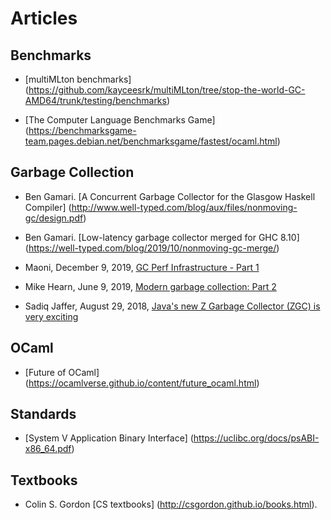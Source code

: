 # Articles #

## Benchmarks ##

* [multiMLton benchmarks] (https://github.com/kayceesrk/multiMLton/tree/stop-the-world-GC-AMD64/trunk/testing/benchmarks)

* [The Computer Language Benchmarks Game] (https://benchmarksgame-team.pages.debian.net/benchmarksgame/fastest/ocaml.html)

## Garbage Collection ##

* Ben Gamari. [A Concurrent Garbage Collector for the Glasgow Haskell Compiler] (http://www.well-typed.com/blog/aux/files/nonmoving-gc/design.pdf)

* Ben Gamari. [Low-latency garbage collector merged for GHC 8.10] (https://well-typed.com/blog/2019/10/nonmoving-gc-merge/)

* Maoni, December 9, 2019, [GC Perf Infrastructure - Part 1](https://devblogs.microsoft.com/dotnet/gc-perf-infrastructure-part-1/)

* Mike Hearn, June 9, 2019, [Modern garbage collection: Part 2](https://blog.plan99.net/modern-garbage-collection-part-2-1c88847abcfd)

* Sadiq Jaffer, August 29, 2018, [Java's new Z Garbage Collector (ZGC) is very exciting](https://www.opsian.com/blog/javas-new-zgc-is-very-exciting/)

## OCaml ##

* [Future of OCaml] (https://ocamlverse.github.io/content/future_ocaml.html)

## Standards ##

* [System V Application Binary Interface] (https://uclibc.org/docs/psABI-x86_64.pdf)

## Textbooks ##

* Colin S. Gordon [CS textbooks] (http://csgordon.github.io/books.html).
